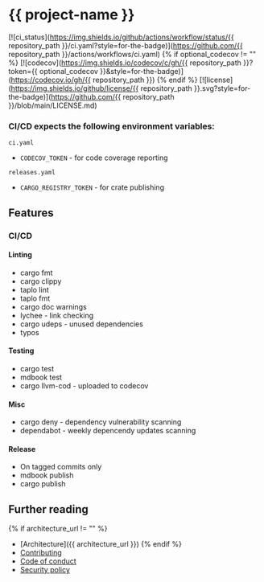 # {{ project-name }}

[![ci_status](https://img.shields.io/github/actions/workflow/status/{{ repository_path }}/ci.yaml?style=for-the-badge)](https://github.com/{{ repository_path }}/actions/workflows/ci.yaml)
{% if optional_codecov != "" %}
[![codecov](https://img.shields.io/codecov/c/gh/{{ repository_path }}?token={{ optional_codecov }}&style=for-the-badge)](https://codecov.io/gh/{{ repository_path }})
{% endif %}
[![license](https://img.shields.io/github/license/{{ repository_path }}.svg?style=for-the-badge)](https://github.com/{{ repository_path }}/blob/main/LICENSE.md)

### CI/CD expects the following environment variables:

`ci.yaml`

* `CODECOV_TOKEN` - for code coverage reporting

`releases.yaml`

* `CARGO_REGISTRY_TOKEN` - for crate publishing

## Features

### CI/CD

#### Linting

* cargo fmt
* cargo clippy
* taplo lint
* taplo fmt
* cargo doc warnings
* lychee - link checking
* cargo udeps - unused dependencies
* typos

#### Testing

* cargo test
* mdbook test
* cargo llvm-cod - uploaded to codecov

#### Misc

* cargo deny - dependency vulnerability scanning
* dependabot - weekly depencendy updates scanning

#### Release

* On tagged commits only
* mdbook publish
* cargo publish

## Further reading

{% if architecture_url != "" %}
* [Architecture]({{ architecture_url }})
{% endif %}
* [Contributing](/CODE_OF_CONDUCT.md)
* [Code of conduct](/CODE_OF_CONDUCT.md)
* [Security policy](/SECURITY.md)
